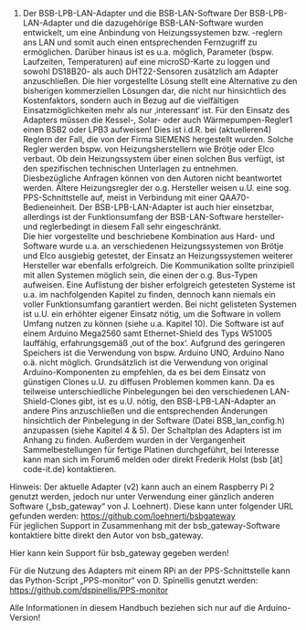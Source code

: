 1. Der BSB-LPB-LAN-Adapter und die BSB-LAN-Software
Der BSB-LPB-LAN-Adapter und die dazugehörige BSB-LAN-Software wurden entwickelt, um eine Anbindung von Heizungssystemen bzw. -reglern ans LAN und somit auch einen entsprechenden Fernzugriff zu ermöglichen. 
Darüber hinaus ist es u.a. möglich, Parameter (bspw. Laufzeiten, Temperaturen) auf eine microSD-Karte zu loggen und sowohl DS18B20- als auch DHT22-Sensoren zusätzlich am Adapter anzuschließen. 
Die hier vorgestellte Lösung stellt eine Alternative zu den bisherigen kommerziellen Lösungen dar, die nicht nur hinsichtlich des Kostenfaktors, sondern auch in Bezug auf die vielfältigen Einsatzmöglichkeiten mehr als nur ‚interessant‘ ist.
Für den Einsatz des Adapters müssen die Kessel-, Solar- oder auch Wärmepumpen-Regler1 einen BSB2 oder LPB3 aufweisen! Dies ist i.d.R. bei (aktuelleren4) Reglern der Fall, die von der Firma SIEMENS hergestellt wurden. Solche Regler werden bspw. von Heizungsherstellern wie Brötje oder Elco verbaut. Ob dein Heizungssystem über einen solchen Bus verfügt, ist den spezifischen technischen Unterlagen zu entnehmen. 
Diesbezügliche Anfragen können von den Autoren nicht beantwortet werden.
Ältere Heizungsregler der o.g. Hersteller weisen u.U. eine sog. PPS-Schnittstelle auf, meist in Verbindung mit einer QAA70-Bedieneinheit. Der BSB-LPB-LAN-Adapter ist auch hier einsetzbar, allerdings ist der Funktionsumfang der BSB-LAN-Software hersteller- und reglerbedingt in diesem Fall sehr eingeschränkt.  
Die hier vorgestellte und beschriebene Kombination aus Hard- und Software wurde u.a. an verschiedenen Heizungssystemen von Brötje und Elco ausgiebig getestet, der Einsatz an  Heizungssystemen weiterer Hersteller war ebenfalls erfolgreich. Die Kommunikation sollte prinzipiell mit allen Systemen möglich sein, die einen der o.g. Bus-Typen aufweisen. Eine Auflistung der bisher erfolgreich getesteten Systeme ist u.a. im nachfolgenden Kapitel zu finden, dennoch kann niemals ein voller Funktionsumfang garantiert werden. Bei nicht gelisteten Systemen ist u.U. ein erhöhter eigener Einsatz nötig, um die Software in vollem Umfang nutzen zu können (siehe u.a. Kapitel 10). 
Die Software ist auf einem Arduino Mega2560 samt Ethernet-Shield des Typs W51005 lauffähig, erfahrungsgemäß ‚out of the box‘. Aufgrund des geringeren Speichers ist die Verwendung von bspw. Arduino UNO, Arduino Nano o.ä. nicht möglich. 
Grundsätzlich ist die Verwendung von original Arduino-Komponenten zu empfehlen, da es bei dem Einsatz von günstigen Clones u.U. zu diffusen Problemen kommen kann.
Da es teilweise unterschiedliche Pinbelegungen bei den verschiedenen LAN-Shield-Clones gibt, ist es u.U. nötig, den BSB-LPB-LAN-Adapter an andere Pins anzuschließen und die entsprechenden Änderungen hinsichtlich der Pinbelegung in der Software (Datei BSB_lan_config.h) anzupassen (siehe Kapitel 4 & 5).
Der Schaltplan des Adapters ist im Anhang zu finden. Außerdem wurden in der Vergangenheit Sammelbestellungen für fertige Platinen durchgeführt, bei Interesse kann man sich im Forum6 melden oder direkt Frederik Holst (bsb [ät] code-it.de) kontaktieren.  




 
Hinweis:
Der aktuelle Adapter (v2) kann auch an einem Raspberry Pi 2 genutzt werden, jedoch nur unter Verwendung einer gänzlich anderen Software („bsb_gateway“ von J. Loehnert). Diese kann unter folgender URL gefunden werden: 
https://github.com/loehnertj/bsbgateway  
Für jeglichen Support in Zusammenhang mit der bsb_gateway-Software kontaktiere bitte direkt den Autor von bsb_gateway. 

Hier kann kein Support für bsb_gateway gegeben werden! 

Für die Nutzung des Adapters mit einem RPi an der PPS-Schnittstelle kann das Python-Script „PPS-monitor“ von D. Spinellis genutzt werden:
https://github.com/dspinellis/PPS-monitor

Alle Informationen in diesem Handbuch beziehen sich nur auf die Arduino-Version!

 
